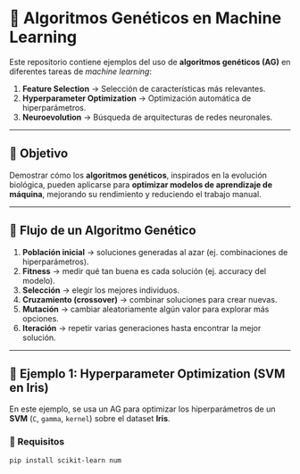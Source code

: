 # 🧬 Algoritmos Genéticos en Machine Learning

Este repositorio contiene ejemplos del uso de **algoritmos genéticos (AG)** en diferentes tareas de *machine learning*:  

1. **Feature Selection** → Selección de características más relevantes.  
2. **Hyperparameter Optimization** → Optimización automática de hiperparámetros.  
3. **Neuroevolution** → Búsqueda de arquitecturas de redes neuronales.  

---

## 🎯 Objetivo
Demostrar cómo los **algoritmos genéticos**, inspirados en la evolución biológica, pueden aplicarse para **optimizar modelos de aprendizaje de máquina**, mejorando su rendimiento y reduciendo el trabajo manual.

---

## 🔄 Flujo de un Algoritmo Genético
1. **Población inicial** → soluciones generadas al azar (ej. combinaciones de hiperparámetros).  
2. **Fitness** → medir qué tan buena es cada solución (ej. accuracy del modelo).  
3. **Selección** → elegir los mejores individuos.  
4. **Cruzamiento (crossover)** → combinar soluciones para crear nuevas.  
5. **Mutación** → cambiar aleatoriamente algún valor para explorar más opciones.  
6. **Iteración** → repetir varias generaciones hasta encontrar la mejor solución.  

---

## 📌 Ejemplo 1: Hyperparameter Optimization (SVM en Iris)

En este ejemplo, se usa un AG para optimizar los hiperparámetros de un **SVM** (`C`, `gamma`, `kernel`) sobre el dataset **Iris**.

### 🔧 Requisitos
```bash
pip install scikit-learn num